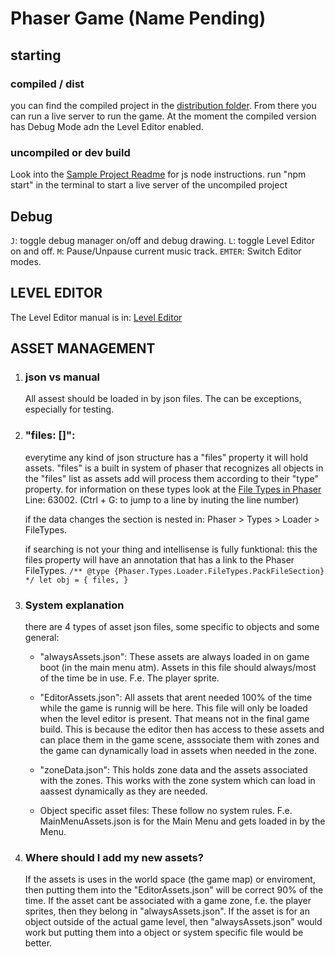 # Phaser Game (Name Pending)

## starting

### compiled / dist
you can find the compiled project in the [distribution folder](dist).
From there you can run a live server to run the game.
At the moment the compiled version has Debug Mode adn the Level Editor enabled.


### uncompiled or dev build
Look into the [Sample Project Readme](Sample_README.md) for js node instructions.
run "npm start" in the terminal to start a live server of the uncompiled project

## Debug

`J`: toggle debug manager on/off and debug drawing.
`L`: toggle Level Editor on and off.
`M`: Pause/Unpause current music track.
`EMTER`: Switch Editor modes.

## LEVEL EDITOR

The Level Editor manual is in:
[Level Editor](src\Objects\Systems\LevelEditor_Manual.md)

## ASSET MANAGEMENT

1. ### json vs manual

   All assest should be loaded in by json files.
   The can be exceptions, especially for testing.

2. ### "files: []":

   everytime any kind of json structure has a "files" property it will hold assets.
   "files" is a built in system of phaser that recognizes all objects in the "files" list as assets add will process them according to their "type" property.
   for information on these types look at the [File Types in Phaser](node_modules\phaser\types\phaser.d.ts) Line: 63002.
   (Ctrl + G: to jump to a line by inuting the line number)

   if the data changes the section is nested in:
   Phaser > Types > Loader > FileTypes.

   if searching is not your thing and intellisense is fully funktional:
   this the files property will have an annotation that has a link to the Phaser FileTypes.
   `/** @type {Phaser.Types.Loader.FileTypes.PackFileSection} */ let obj = { files, } `

3. ### System explanation

   there are 4 types of asset json files, some specific to objects and some general:

   - "alwaysAssets.json":
     These assets are always loaded in on game boot (in the main menu atm).
     Assets in this file should always/most of the time be in use. F.e. The player sprite.
   - "EditorAssets.json":
     All assets that arent needed 100% of the time while the game is runnig will be here.
     This file will only be loaded when the level editor is present.
     That means not in the final game build.
     This is because the editor then has access to these assets and can place them in the game scene, asssociate them with zones and the game can dynamically load in assets when needed in the zone.
   - "zoneData.json":
     This holds zone data and the assets associated with the zones.
     This works with the zone system which can load in aassest dynamically as they are needed.

   - Object specific asset files:
     These follow no system rules.
     F.e. MainMenuAssets.json is for the Main Menu and gets loaded in by the Menu.

4. ### Where should I add my new assets?

   If the assets is uses in the world space (the game map) or enviroment, then putting them into the "EditorAssets.json" will be correct 90% of the time.
   If the asset cant be associated with a game zone, f.e. the player sprites,
   then they belong in "alwaysAssets.json".
   If the asset is for an object outside of the actual game level, then "alwaysAssets.json" would work but putting them into a object or system specific file would be better.
